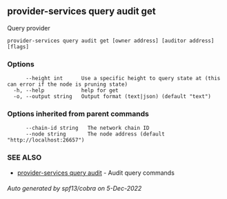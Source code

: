 ## provider-services query audit get

Query provider

```
provider-services query audit get [owner address] [auditor address] [flags]
```

### Options

```
      --height int      Use a specific height to query state at (this can error if the node is pruning state)
  -h, --help            help for get
  -o, --output string   Output format (text|json) (default "text")
```

### Options inherited from parent commands

```
      --chain-id string   The network chain ID
      --node string       The node address (default "http://localhost:26657")
```

### SEE ALSO

* [provider-services query audit](provider-services_query_audit.md)	 - Audit query commands

###### Auto generated by spf13/cobra on 5-Dec-2022
